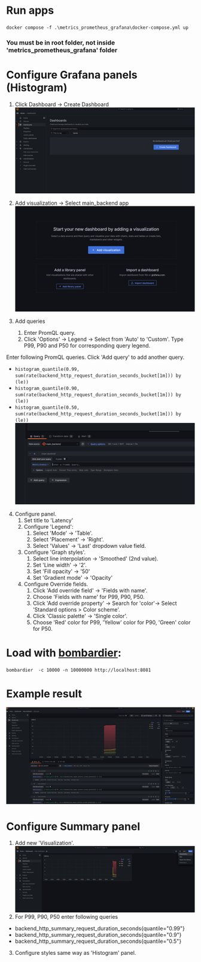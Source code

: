 # Run apps
`docker compose -f .\metrics_prometheus_grafana\docker-compose.yml up`
### You must be in root folder, not inside 'metrics_prometheus_grafana' folder

# Configure Grafana panels (Histogram)

1. Click Dashboard -> Create Dashboard
![alt text](img/image-2.png)

2. Add visualization -> Select main_backend app
![alt text](img/image-3.png)

3. Add queries
    1. Enter PromQL query.
    2. Click 'Options' -> Legend -> Select from 'Auto' to 'Custom'. Type P99, P90 and P50 for corresponding query legend.

Enter following PromQL queries. Click 'Add query' to add another query.
- `histogram_quantile(0.99, sum(rate(backend_http_request_duration_seconds_bucket[1m])) by (le))`
- `histogram_quantile(0.90, sum(rate(backend_http_request_duration_seconds_bucket[1m])) by (le))`
- `histogram_quantile(0.50, sum(rate(backend_http_request_duration_seconds_bucket[1m])) by (le))`
![alt text](img/image-5.png)

4. Configure panel.
    1. Set title to 'Latency'
    2. Configure 'Legend':
        1. Select 'Mode' -> 'Table'.
        2. Select 'Placement' -> 'Right'.
        3. Select 'Values' -> 'Last' dropdown value field.
    3. Configure 'Graph styles'.
        1. Select line interpolation -> 'Smoothed' (2nd value).
        2. Set 'Line width' -> '2'.
        3. Set 'Fill opacity' -> '50'
        4. Set 'Gradient mode' -> 'Opacity'
    4. Configure Override fields.
        1. Click 'Add override field' -> 'Fields with name'.
        2. Choose 'Fields with name' for P99, P90, P50.
        3. Click 'Add override property' -> Search for 'color'-> Select 'Standard options > Color scheme'.
        4. Click 'Classic palette' -> 'Single color'.
        5. Choose 'Red' color for P99, 'Yellow' color for P90, 'Green' color for P50.


# Load with [bombardier](https://github.com/codesenberg/bombardier):
`bombardier  -c 10000 -n 10000000 http://localhost:8081`

# Example result
![alt text](img/image-6.png)

# Configure Summary panel
1. Add new 'Visualization'.
![alt text](img/image-8.png)
2. For P99, P90, P50 enter following queries
- backend_http_summary_request_duration_seconds{quantile="0.99"}
- backend_http_summary_request_duration_seconds{quantile="0.9"}
- backend_http_summary_request_duration_seconds{quantile="0.5"}
3. Configure styles same way as 'Histogram' panel.